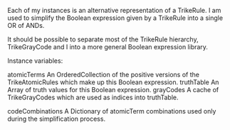 Each of my instances is an alternative representation of a TrikeRule.  I am used to simplify the Boolean expression given by a TrikeRule into a single OR of ANDs.

It should be possible to separate most of the TrikeRule hierarchy, TrikeGrayCode and I into a more general Boolean expression library.

Instance variables:

atomicTerms			An OrderedCollection of the positive versions of the TrikeAtomicRules which make up this Boolean expression.
truthTable			An Array of truth values for this Boolean expression.
grayCodes			A cache of TrikeGrayCodes which are used as indices into truthTable.

codeCombinations	A Dictionary of atomicTerm combinations used only during the simplification process.